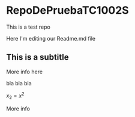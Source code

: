 # RepoDePruebaTC1002S
This is a test repo

Here I'm editing our Readme.md file


## This is a subtitle
More info here

bla bla bla

$x_2 = x^2$


More info
